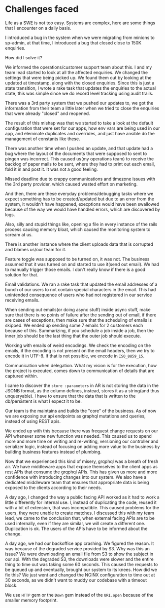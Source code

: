 # Challenges faced

Life as a SWE is not too easy. Systems are complex, here are some things that I encounter on a daily basis.

I introduced a bug in the system when we were migrating from minions to sp-admin, at that time,
I introduced a bug that closed close to 150K enquiries.

How did I solve it?

We informed the operations/customer support team about this.
I and my team lead started to look at all the affected enquiries.
We changed the settings that were being picked up.
We found them out by looking at the updated at timestamp, along with the closed enquiries.
Since this is just a state transition, I wrote a rake task that updates the enquiries to the actual state, 
this was simple since we do record level tracking using audit trails.

There was a 3rd party system that we pushed our updates to, 
we got the information from their team a little later when we tried to close the enquiries that were already "closed" and reopened.

The result of this mishap was that we started to take a look at the default configuration that were set for our apps, 
how env vars are being used in our app, and eleminate duplicates and overrides, and just have ansible do the management of constants like these.

There was another time when I pushed an update, and that update had a bug where the layout of the documents that were supposed to sent to pingen was incorrect.
This caused us(my operations team) to receive the backlog of paper mails to be sent, where they had to print out each email, fold it in and post it. It was not a good feeling.

Missed deadline due to crappy communications and timezone issues with the 3rd party provider, which caused wasted effort on marketing.


And then, there are these everyday problems/debugging tasks where we expect something has to be created/updated but due to an error from the system, 
it wouldn't have happened, execptions would have been swallowed because of the way we would have handled errors, which are discovered by logs.

Also, silly and stupid things like, 
opening a file in every instance of the rails process causing memory bloat, which caused the monitoring system to scream at us.

There is another instance where the client uploads data that is corrupted and blames us/our team for it.

Feature toggle was supposed to be turned on, it was not. The business assumed that it was turned on and started to use it(send out email). We had to manually trigger those emails. I don't really know if there is a good solution for that.

Email validations. We ran a rake task that updated the email addresses of a bunch of our users to not contain special characters in the email. This had unintended consequence of users who had not registered in our service receiving emails.

When sending out emails(or doing async stuff) inside async stuff, make sure that there is no points of failure after the sending out of email, if there are cases of exceptions, then make sure that the scheduling of emails is skipped. We ended up sending some 7 emails for 2 customers each because of this.
Summarizing, if you schedule a job inside a job, then the inner job should be the last thing that the outer job should execute.

Working with emails of weird encodings. We check the encoding on the emails, if the encoding is not present on the email headers, then we try to encode it in UTF-8.
If that is not possible, we encode in `ISO_8859_15`. 

Communication when delegation. What my vision is for the execution, how the project is executed, comes down to communication of details that are captured within.

I came to discover the `store :parameters` in AR is not storing the data in the JSONB format, as the column defines, instead, stores it as a string(and thus unqueryable).
I have to ensure that the data that is written to the db/persistent is what I expect it to be.

Our team is the maintains and builds the "core" of the business. 
As of now we are exposing our api endpoints as graphql mutations and queries, instead of using REST apis.

We ended up with this because there was frequest change requests on our API whenever some new function was needed.
This caused us to spend more and more time on writing and re-writing, versioning our controller and serializer logic, 
instead of focusing on adding more value to the business by building business features instead of plumbing.

Now that we experienced this kind of misery, grqphql was a breath of fresh air. 
We have middleware apps that expose themselves to the client apps as rest APIs that consume the grqphql APIs.
This has given us more and more confidence with introducing changes into our system. 
We also have a dedicated middleware team that ensures that appropriate data is being exposed to the clients according to their needs.

A day ago, I changed the way a public facing API worked as it had to work a little differently for internal use.
I, instead of duplicating the code, reused it with a bit of extension, that was incompatible. 
This caused problems for the users, they were unable to create matches.
I discussed this with my team lead, we came to the conclusion that, when external facing APIs are to be used internally, even if they are similar, we will create a different one. Duplication is ok. The users of the APIs have to be informed about the change.

A day ago, we had our backoffice app crashing. We figured the reason. It was because of the degraded service provided by S3.
Why was this an issue? We were downloading an email file from S3 to show the subject in our api.
With the degraded S3, the downloads were slower and the entire thing to time out was taking some 60 seconds.
This caused the requests to be queued up and eventually, brought our system to its knees.
How did we fix this? We just went and changed the NGINX configuration to time out at 30 seconds, as we didn't want to muddy our codebase with a timeout block.


We use `HTTP` gem or the `Down` gem instead of the `URI.open` because of the smaller memory footprint.
